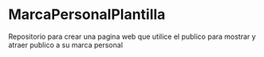 # MarcaPersonalPlantilla
Repositorio para crear una pagina web que utilice el publico para mostrar y atraer publico a su marca personal

